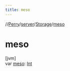 ```yaml
---
title: meso
---
```

//[Perry](../../../index.html)/[server](../index.html)/[Storage](index.html)/[meso](meso.html)



# meso



[jvm]\
var [meso](meso.html): [Int](https://kotlinlang.org/api/latest/jvm/stdlib/kotlin/-int/index.html)




